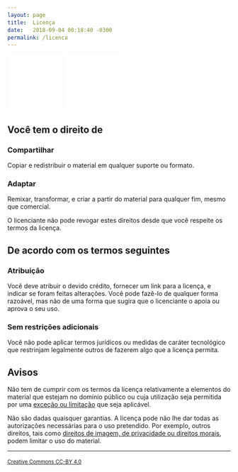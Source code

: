 ```yaml
---
layout: page
title:  Licença
date:   2018-09-04 00:18:40 -0300
permalink: /licenca
---
```


<div class="text-center">
  <img src="/assets/images/cc.png" alt="CC" />
  <img src="/assets/images/by.png" alt="BY" />
</div>

## Você tem o direito de

### Compartilhar

Copiar e redistribuir o material em qualquer suporte ou formato.

### Adaptar

Remixar, transformar, e criar a partir do material para qualquer fim, mesmo que
comercial.

O licenciante não pode revogar estes direitos desde que você respeite os termos
da licença.

## De acordo com os termos seguintes

### Atribuição

Você deve atribuir o devido crédito, fornecer um link para a licença, e indicar
se foram feitas alterações. Você pode fazê-lo de qualquer forma razoável, mas
não de uma forma que sugira que o licenciante o apoia ou aprova o seu uso.

### Sem restrições adicionais

Você não pode aplicar termos jurídicos ou medidas de caráter tecnológico que
restrinjam legalmente outros de fazerem algo que a licença permita.

## Avisos

Não tem de cumprir com os termos da licença relativamente a elementos do
material que estejam no domínio público ou cuja utilização seja permitida por
uma [exceção ou limitação](https://creativecommons.org/licenses/by/4.0/deed.pt)
que seja aplicável.

Não são dadas quaisquer garantias. A licença pode não lhe dar todas as
autorizações necessárias para o uso pretendido. Por exemplo, outros direitos,
tais como [direitos de imagem, de privacidade ou direitos morais](https://creativecommons.org/licenses/by/4.0/deed.pt#),
podem limitar o uso do material.

--------------------------------------------------------------------------------

<div class="text-right">
  <small>
    <a href="https://creativecommons.org/licenses/by/4.0/deed.pt">
      Creative Commons CC-BY 4.0
    </a>
  </small>
</div>

